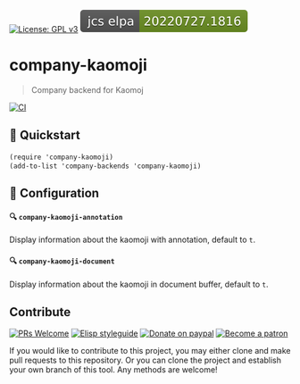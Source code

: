 [![License: GPL v3](https://img.shields.io/badge/License-GPL%20v3-blue.svg)](https://www.gnu.org/licenses/gpl-3.0)
[![JCS-ELPA](https://raw.githubusercontent.com/jcs-emacs/badges/master/elpa/v/company-kaomoji.svg)](https://jcs-emacs.github.io/jcs-elpa/#/company-kaomoji)

# company-kaomoji
> Company backend for Kaomoj

[![CI](https://github.com/jcs-elpa/company-kaomoji/actions/workflows/test.yml/badge.svg)](https://github.com/jcs-elpa/company-kaomoji/actions/workflows/test.yml)

## 💾 Quickstart

```elisp
(require 'company-kaomoji)
(add-to-list 'company-backends 'company-kaomoji)
```

## 🔨 Configuration

#### 🔍 `company-kaomoji-annotation`

Display information about the kaomoji with annotation, default to `t`.

#### 🔍 `company-kaomoji-document`

Display information about the kaomoji in document buffer, default to `t`.

## Contribute

[![PRs Welcome](https://img.shields.io/badge/PRs-welcome-brightgreen.svg)](http://makeapullrequest.com)
[![Elisp styleguide](https://img.shields.io/badge/elisp-style%20guide-purple)](https://github.com/bbatsov/emacs-lisp-style-guide)
[![Donate on paypal](https://img.shields.io/badge/paypal-donate-1?logo=paypal&color=blue)](https://www.paypal.me/jcs090218)
[![Become a patron](https://img.shields.io/badge/patreon-become%20a%20patron-orange.svg?logo=patreon)](https://www.patreon.com/jcs090218)

If you would like to contribute to this project, you may either
clone and make pull requests to this repository. Or you can
clone the project and establish your own branch of this tool.
Any methods are welcome!
